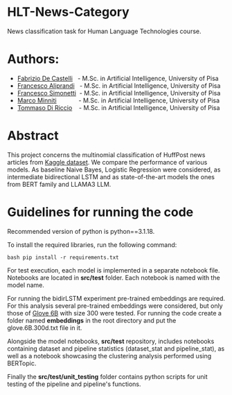 # HLT-News-Category
News classification task for Human Language Technologies course.

# Authors:
- [Fabrizio De Castelli](https://github.com/FabriDeCastelli)&nbsp;&nbsp;&nbsp;- M.Sc. in Artificial Intelligence, University of Pisa
- [Francesco Aliprandi](https://github.com/francealip)&nbsp;&nbsp;&nbsp;- M.Sc. in Artificial Intelligence, University of Pisa
- [Francesco Simonetti](https://github.com/francescoS01)&nbsp;&nbsp;- M.Sc. in Artificial Intelligence, University of Pisa
- [Marco Minniti](https://github.com/Marco-Minniti)&nbsp;&nbsp;&nbsp;&nbsp;&nbsp;&nbsp;&nbsp;&nbsp;&nbsp;&nbsp;&nbsp;&nbsp; - M.Sc. in Artificial Intelligence, University of Pisa
- [Tommaso Di Riccio](https://github.com/tommasoDR)&nbsp;&nbsp;&nbsp;&nbsp;- M.Sc. in Artificial Intelligence, University of Pisa

# Abstract

This project concerns the multinomial classification of HuffPost news articles from 
[Kaggle dataset](https://www.kaggle.com/datasets/rmisra/news-category-dataset). We compare the performance of various models. As baseline Naive Bayes, 
Logistic Regression were considered, as intermediate bidirectional LSTM and as state-of-the-art
models the ones from BERT family and LLAMA3 LLM. 

# Guidelines for running the code

Recommended version of python is python==3.1.18.

To install the required libraries, run the following command:

```bash pip install -r requirements.txt```

For test execution, each model is implemented in a separate notebook file.
Notebooks are located in **src/test** folder. Each notebook is named with the model name.

For running the bidirLSTM experiment pre-trained embeddings are required. 
For this analysis several pre-trained embeddings were considered, but only those of 
[Glove 6B](https://nlp.stanford.edu/projects/glove/) with size 300 were tested. 
For running the code create a folder named **embeddings** in the root directory and put the glove.6B.300d.txt file in it.


Alongside the model notebooks, **src/test** repository, includes notebooks containing dataset and 
pipeline statistics (dataset_stat and pipeline_stat), as well as a notebook showcasing the 
clustering analysis performed using BERTopic.

Finally the **src/test/unit_testing** folder contains python scripts for unit testing of the pipeline 
and pipeline's functions.